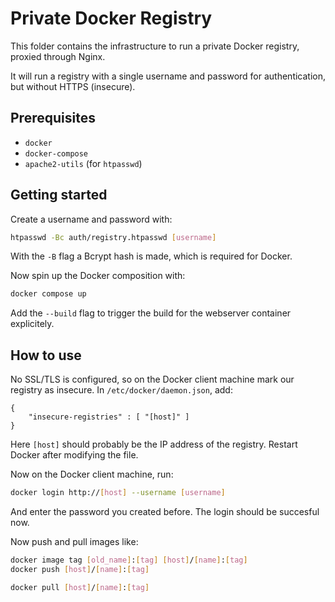 # Private Docker Registry

This folder contains the infrastructure to run a private Docker registry, proxied through Nginx.

It will run a registry with a single username and password for authentication, but without HTTPS (insecure).

## Prerequisites

 - `docker`
 - `docker-compose`
 - `apache2-utils` (for `htpasswd`)

## Getting started

Create a username and password with:
```bash
htpasswd -Bc auth/registry.htpasswd [username]
```

With the `-B` flag a Bcrypt hash is made, which is required for Docker.

Now spin up the Docker composition with:
```bash
docker compose up
```

Add the `--build` flag to trigger the build for the webserver container explicitely.

## How to use

No SSL/TLS is configured, so on the Docker client machine mark our registry as insecure.
In `/etc/docker/daemon.json`, add:
```
{
    "insecure-registries" : [ "[host]" ]
}
```

Here `[host]` should probably be the IP address of the registry.
Restart Docker after modifying the file.

Now on the Docker client machine, run:

```bash
docker login http://[host] --username [username]
```

And enter the password you created before.
The login should be succesful now.

Now push and pull images like:
```bash
docker image tag [old_name]:[tag] [host]/[name]:[tag]
docker push [host]/[name]:[tag]
```

```bash
docker pull [host]/[name]:[tag]
```

